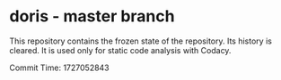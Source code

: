 # doris - master branch

This repository contains the frozen state of the repository.
Its history is cleared. It is used only for static code
analysis with Codacy.

Commit Time: 1727052843